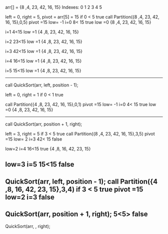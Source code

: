 arr[] =  {8  ,4,  23, 42,  16, 15}
Indexes:  0   1   2   3   4   5   

left = 0, right =  5, pivot = arr[5] = 15
if 0 < 5 true
call Partition({8  ,4,  23, 42,  16, 15},0,5)
pivot =15
low= -1
i=0
8< 15 true
low =0
{8  ,4,  23, 42,  16, 15}

i=1
4<15
low =1
{4  ,8,  23, 42,  16, 15}


i=2
23<15
low =1
{4  ,8,  23, 42,  16, 15}


i=3
42<15
low =1
{4  ,8,  23, 42,  16, 15}


i=4
16<15
low =1
{4  ,8,  23, 42,  16, 15}


i=5
15<15
low =1
{4  ,8,  23, 42,  16, 15}

------------------------------
call    QuickSort(arr, left, position - 1);

left = 0, right =  1
if 0 < 1 true


call Partition({4  ,8,  23, 42,  16, 15},0,1)
pivot =15
low= -1
i=0
4< 15 true
low =0
{4  ,8,  23, 42,  16, 15}



---------------------------------------------
call      QuickSort(arr, position + 1, right);

left = 3, right =  5
if 3 < 5  true
call Partition({8  ,4,  23, 42,  16, 15},3,5)
pivot =15
low= 2
i=3
42< 15 false

low=2
i=4
16<15  true
{4  ,8,  16, 42,  23, 15}

low=3
i=5
15<15  false
-------------------------------------
QuickSort(arr, left, position - 1);
call Partition({4  ,8,  16, 42,  23, 15},3,4)
if 3 < 5  true
pivot =15
low=2
i=3
false
------------------------------------
QuickSort(arr, position + 1, right);
5<5>
false
-------------------------------------
QuickSort(arr, , right);

